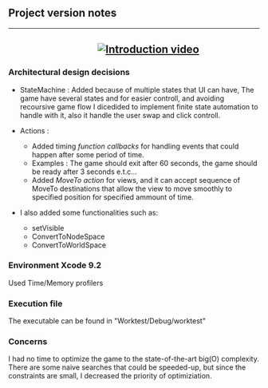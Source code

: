 

## Project version notes

---  
&nbsp; &nbsp; 
&nbsp; &nbsp; 
&nbsp; &nbsp; &nbsp; &nbsp; &nbsp; &nbsp; &nbsp; &nbsp; &nbsp; &nbsp; &nbsp; &nbsp; &nbsp; &nbsp; 
[![Introduction video](https://img.youtube.com/vi/af2Vu7YuWpc/0.jpg)](https://www.youtube.com/watch?v=af2Vu7YuWpc)
---

### Architectural design decisions
* StateMachine : Added because of multiple states that UI can have, The game have several states and for easier controll, and avoiding recoursive game flow I dicedided to implement finite state automation to handle with it, also it handle the user swap and click controll.

* Actions :
  * Added timing *function callbacks* for handling events that could happen after some period of time.
   * Examples : The game should exit after 60 seconds, the game should be ready after 3 seconds e.t.c...
   *  Added *MoveTo action* for views, and it can accept sequence of MoveTo destinations that allow the view to move smoothly to specified position for specified ammount of time.
  
* I also added some functionalities such as:
  * setVisible
  * ConvertToNodeSpace
  * ConvertToWorldSpace

### Environment Xcode 9.2 
Used Time/Memory profilers

### Execution file 
The executable can be found in "Worktest/Debug/worktest"

### Concerns
I had no time to optimize the game to the state-of-the-art big(O) complexity.
There are some naive searches that could be speeded-up, but since the constraints are small, I decreased the priority of optimiziation. 
